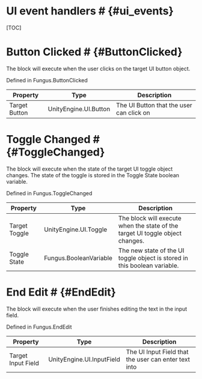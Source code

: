 # UI event handlers # {#ui_events}

[TOC]
# Button Clicked # {#ButtonClicked}
The block will execute when the user clicks on the target UI button object.

Defined in Fungus.ButtonClicked

Property | Type | Description
 --- | --- | ---
Target Button | UnityEngine.UI.Button | The UI Button that the user can click on

# Toggle Changed # {#ToggleChanged}
The block will execute when the state of the target UI toggle object changes. The state of the toggle is stored in the Toggle State boolean variable.

Defined in Fungus.ToggleChanged

Property | Type | Description
 --- | --- | ---
Target Toggle | UnityEngine.UI.Toggle | The block will execute when the state of the target UI toggle object changes.
Toggle State | Fungus.BooleanVariable | The new state of the UI toggle object is stored in this boolean variable.

# End Edit # {#EndEdit}
The block will execute when the user finishes editing the text in the input field.

Defined in Fungus.EndEdit

Property | Type | Description
 --- | --- | ---
Target Input Field | UnityEngine.UI.InputField | The UI Input Field that the user can enter text into

